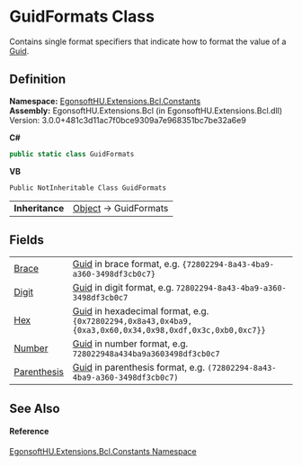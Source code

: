 # GuidFormats Class


Contains single format specifiers that indicate how to format the value of a <a href="https://learn.microsoft.com/dotnet/api/system.guid" target="_blank" rel="noopener noreferrer">Guid</a>.



## Definition
**Namespace:** <a href="N_EgonsoftHU_Extensions_Bcl_Constants.md">EgonsoftHU.Extensions.Bcl.Constants</a>  
**Assembly:** EgonsoftHU.Extensions.Bcl (in EgonsoftHU.Extensions.Bcl.dll) Version: 3.0.0+481c3d11ac7f0bce9309a7e968351bc7be32a6e9

**C#**
``` C#
public static class GuidFormats
```
**VB**
``` VB
Public NotInheritable Class GuidFormats
```

<table><tr><td><strong>Inheritance</strong></td><td><a href="https://learn.microsoft.com/dotnet/api/system.object" target="_blank" rel="noopener noreferrer">Object</a>  →  GuidFormats</td></tr>
</table>



## Fields
<table>
<tr>
<td><a href="F_EgonsoftHU_Extensions_Bcl_Constants_GuidFormats_Brace.md">Brace</a></td>
<td><a href="https://learn.microsoft.com/dotnet/api/system.guid" target="_blank" rel="noopener noreferrer">Guid</a> in brace format, e.g. <code>{72802294-8a43-4ba9-a360-3498df3cb0c7}</code></td></tr>
<tr>
<td><a href="F_EgonsoftHU_Extensions_Bcl_Constants_GuidFormats_Digit.md">Digit</a></td>
<td><a href="https://learn.microsoft.com/dotnet/api/system.guid" target="_blank" rel="noopener noreferrer">Guid</a> in digit format, e.g. <code>72802294-8a43-4ba9-a360-3498df3cb0c7</code></td></tr>
<tr>
<td><a href="F_EgonsoftHU_Extensions_Bcl_Constants_GuidFormats_Hex.md">Hex</a></td>
<td><a href="https://learn.microsoft.com/dotnet/api/system.guid" target="_blank" rel="noopener noreferrer">Guid</a> in hexadecimal format, e.g. <code>{0x72802294,0x8a43,0x4ba9,{0xa3,0x60,0x34,0x98,0xdf,0x3c,0xb0,0xc7}}</code></td></tr>
<tr>
<td><a href="F_EgonsoftHU_Extensions_Bcl_Constants_GuidFormats_Number.md">Number</a></td>
<td><a href="https://learn.microsoft.com/dotnet/api/system.guid" target="_blank" rel="noopener noreferrer">Guid</a> in number format, e.g. <code>728022948a434ba9a3603498df3cb0c7</code></td></tr>
<tr>
<td><a href="F_EgonsoftHU_Extensions_Bcl_Constants_GuidFormats_Parenthesis.md">Parenthesis</a></td>
<td><a href="https://learn.microsoft.com/dotnet/api/system.guid" target="_blank" rel="noopener noreferrer">Guid</a> in parenthesis format, e.g. <code>(72802294-8a43-4ba9-a360-3498df3cb0c7)</code></td></tr>
</table>

## See Also


#### Reference
<a href="N_EgonsoftHU_Extensions_Bcl_Constants.md">EgonsoftHU.Extensions.Bcl.Constants Namespace</a>  
